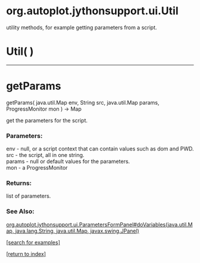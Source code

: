 # org.autoplot.jythonsupport.ui.Util

utility methods, for example getting parameters from a script.

# Util( )


***
<a name="getParams"></a>
# getParams
getParams( java.util.Map env, String src, java.util.Map params, ProgressMonitor mon ) &rarr; Map

get the parameters for the script.

### Parameters:
env - null, or a script context that can contain values such as dom and PWD.
<br>src - the script, all in one string.
<br>params - null or default values for the parameters.
<br>mon - a ProgressMonitor

### Returns:
list of parameters.
### See Also:
<a href='https://git.uiowa.edu/jbf/autoplot/-/blob/master/doc/org/autoplot/jythonsupport/ui/ParametersFormPanel.md#doVariables'>org.autoplot.jythonsupport.ui.ParametersFormPanel#doVariables(java.util.Map, java.lang.String, java.util.Map, javax.swing.JPanel)</a> <br>

<a href="https://github.com/autoplot/dev/search?q=getParams&unscoped_q=getParams">[search for examples]</a>

<a href="https://github.com/autoplot/documentation/blob/master/javadoc/index-all.md">[return to index]</a>

